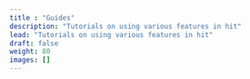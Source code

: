 ```yaml
---
title : "Guides"
description: "Tutorials on using various features in hit"
lead: "Tutorials on using various features in hit"
draft: false
weight: 80
images: []
---
```

